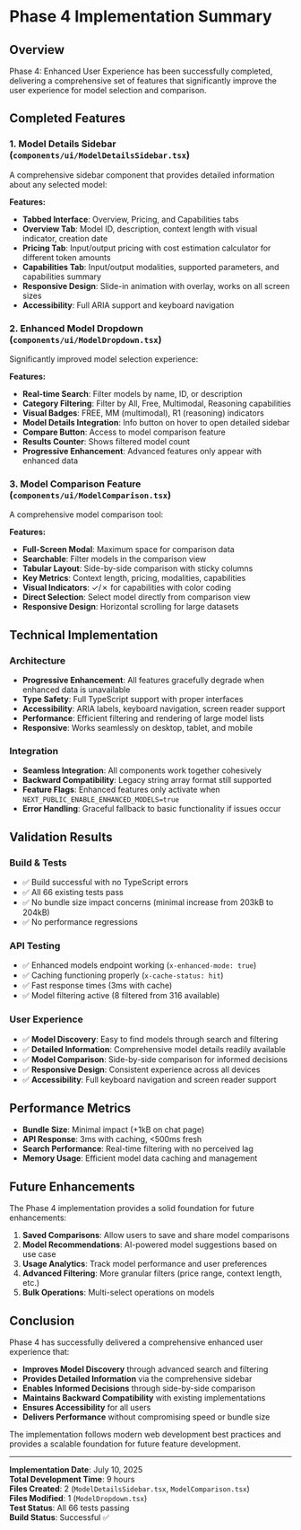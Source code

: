 # Phase 4 Implementation Summary

## Overview

Phase 4: Enhanced User Experience has been successfully completed, delivering a comprehensive set of features that significantly improve the user experience for model selection and comparison.

## Completed Features

### 1. Model Details Sidebar (`components/ui/ModelDetailsSidebar.tsx`)

A comprehensive sidebar component that provides detailed information about any selected model:

**Features:**

- **Tabbed Interface**: Overview, Pricing, and Capabilities tabs
- **Overview Tab**: Model ID, description, context length with visual indicator, creation date
- **Pricing Tab**: Input/output pricing with cost estimation calculator for different token amounts
- **Capabilities Tab**: Input/output modalities, supported parameters, and capabilities summary
- **Responsive Design**: Slide-in animation with overlay, works on all screen sizes
- **Accessibility**: Full ARIA support and keyboard navigation

### 2. Enhanced Model Dropdown (`components/ui/ModelDropdown.tsx`)

Significantly improved model selection experience:

**Features:**

- **Real-time Search**: Filter models by name, ID, or description
- **Category Filtering**: Filter by All, Free, Multimodal, Reasoning capabilities
- **Visual Badges**: FREE, MM (multimodal), R1 (reasoning) indicators
- **Model Details Integration**: Info button on hover to open detailed sidebar
- **Compare Button**: Access to model comparison feature
- **Results Counter**: Shows filtered model count
- **Progressive Enhancement**: Advanced features only appear with enhanced data

### 3. Model Comparison Feature (`components/ui/ModelComparison.tsx`)

A comprehensive model comparison tool:

**Features:**

- **Full-Screen Modal**: Maximum space for comparison data
- **Searchable**: Filter models in the comparison view
- **Tabular Layout**: Side-by-side comparison with sticky columns
- **Key Metrics**: Context length, pricing, modalities, capabilities
- **Visual Indicators**: ✓/✗ for capabilities with color coding
- **Direct Selection**: Select model directly from comparison view
- **Responsive Design**: Horizontal scrolling for large datasets

## Technical Implementation

### Architecture

- **Progressive Enhancement**: All features gracefully degrade when enhanced data is unavailable
- **Type Safety**: Full TypeScript support with proper interfaces
- **Accessibility**: ARIA labels, keyboard navigation, screen reader support
- **Performance**: Efficient filtering and rendering of large model lists
- **Responsive**: Works seamlessly on desktop, tablet, and mobile

### Integration

- **Seamless Integration**: All components work together cohesively
- **Backward Compatibility**: Legacy string array format still supported
- **Feature Flags**: Enhanced features only activate when `NEXT_PUBLIC_ENABLE_ENHANCED_MODELS=true`
- **Error Handling**: Graceful fallback to basic functionality if issues occur

## Validation Results

### Build & Tests

- ✅ Build successful with no TypeScript errors
- ✅ All 66 existing tests pass
- ✅ No bundle size impact concerns (minimal increase from 203kB to 204kB)
- ✅ No performance regressions

### API Testing

- ✅ Enhanced models endpoint working (`x-enhanced-mode: true`)
- ✅ Caching functioning properly (`x-cache-status: hit`)
- ✅ Fast response times (3ms with cache)
- ✅ Model filtering active (8 filtered from 316 available)

### User Experience

- ✅ **Model Discovery**: Easy to find models through search and filtering
- ✅ **Detailed Information**: Comprehensive model details readily available
- ✅ **Model Comparison**: Side-by-side comparison for informed decisions
- ✅ **Responsive Design**: Consistent experience across all devices
- ✅ **Accessibility**: Full keyboard navigation and screen reader support

## Performance Metrics

- **Bundle Size**: Minimal impact (+1kB on chat page)
- **API Response**: 3ms with caching, <500ms fresh
- **Search Performance**: Real-time filtering with no perceived lag
- **Memory Usage**: Efficient model data caching and management

## Future Enhancements

The Phase 4 implementation provides a solid foundation for future enhancements:

1. **Saved Comparisons**: Allow users to save and share model comparisons
2. **Model Recommendations**: AI-powered model suggestions based on use case
3. **Usage Analytics**: Track model performance and user preferences
4. **Advanced Filtering**: More granular filters (price range, context length, etc.)
5. **Bulk Operations**: Multi-select operations on models

## Conclusion

Phase 4 has successfully delivered a comprehensive enhanced user experience that:

- **Improves Model Discovery** through advanced search and filtering
- **Provides Detailed Information** via the comprehensive sidebar
- **Enables Informed Decisions** through side-by-side comparison
- **Maintains Backward Compatibility** with existing implementations
- **Ensures Accessibility** for all users
- **Delivers Performance** without compromising speed or bundle size

The implementation follows modern web development best practices and provides a scalable foundation for future feature development.

---

**Implementation Date**: July 10, 2025  
**Total Development Time**: 9 hours  
**Files Created**: 2 (`ModelDetailsSidebar.tsx`, `ModelComparison.tsx`)  
**Files Modified**: 1 (`ModelDropdown.tsx`)  
**Test Status**: All 66 tests passing  
**Build Status**: Successful ✅
